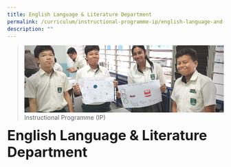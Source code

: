 ```yaml
---
title: English Language & Literature Department
permalink: /curriculum/instructional-programme-ip/english-language-and-literature-department
description: ""
---
```

>![](/images/Curriculum/Curriculum.jpg)
>Instructional Programme (IP)

**<font size=6>English Language & Literature Department</font>**